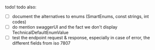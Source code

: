 todo!
todo also:
* [ ] document the alternatives to enums (SmartEnums, const strings, int codes)
* [ ] do mention swaggerUI and the fact we don't display TechnicalDefaultEnumValue
* [ ] test the endpoint request & response, especially in case of error, the different fields from iso 7807
